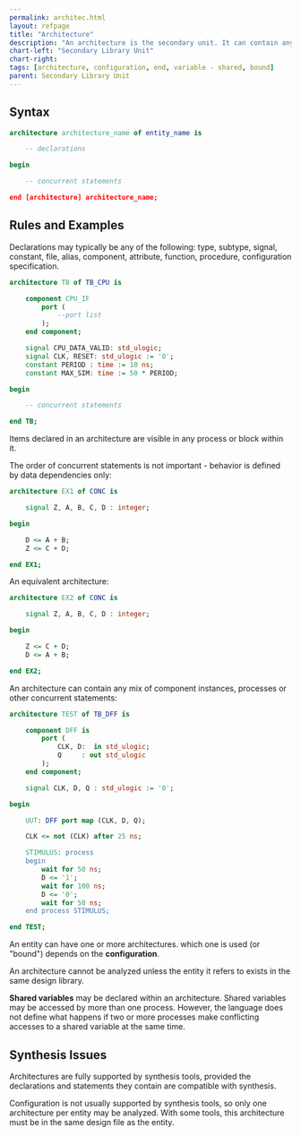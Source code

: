 ```yaml
---
permalink: architec.html
layout: refpage
title: "Architecture"
description: "An architecture is the secondary unit. It can contain any mix of component instances, processes or other concurrent statements"
chart-left: "Secondary Library Unit"
chart-right:
tags: [architecture, configuration, end, variable - shared, bound]
parent: Secondary Library Unit
---
```



## Syntax


```vhdl
architecture architecture_name of entity_name is

    -- declarations

begin

    -- concurrent statements

end [architecture] architecture_name;
```

## Rules and Examples

Declarations may typically be any of the following: type, subtype, signal, constant, file, alias, component, attribute, function, procedure, configuration specification.
```vhdl
architecture TB of TB_CPU is

    component CPU_IF
        port (
            --port list
        );
    end component;

    signal CPU_DATA_VALID: std_ulogic;
    signal CLK, RESET: std_ulogic := '0';
    constant PERIOD : time := 10 ns;
    constant MAX_SIM: time := 50 * PERIOD;

begin

    -- concurrent statements

end TB;
```

Items declared in an architecture are visible in any process or block within it.

The order of concurrent statements is not important - behavior is defined by data dependencies only:
```vhdl
architecture EX1 of CONC is

    signal Z, A, B, C, D : integer;

begin

    D <= A + B;
    Z <= C + D;

end EX1;
```

An equivalent architecture:
```vhdl
architecture EX2 of CONC is

    signal Z, A, B, C, D : integer;

begin

    Z <= C + D;
    D <= A + B;

end EX2;
```

An architecture can contain any mix of component instances, processes or other concurrent statements:
```vhdl
architecture TEST of TB_DFF is

    component DFF is
        port (
            CLK, D:  in std_ulogic;
            Q     : out std_ulogic
        );
    end component;

    signal CLK, D, Q : std_ulogic := '0';

begin

    UUT: DFF port map (CLK, D, Q);

    CLK <= not (CLK) after 25 ns;

    STIMULUS: process
    begin
        wait for 50 ns;
        D <= '1';
        wait for 100 ns;
        D <= '0';
        wait for 50 ns;
    end process STIMULUS;

end TEST;
```

An entity can have one or more architectures. which one is used (or "bound") depends on the __configuration__.

An architecture cannot be analyzed unless the entity it refers to exists in the same design library.

__Shared variables__ may be declared within an architecture. Shared variables may be accessed by more than one process. However, the language does not define what happens if two or more processes make conflicting accesses to a shared variable at the same time.

## Synthesis Issues

Architectures are fully supported by synthesis tools, provided the declarations and statements they contain are compatible with synthesis.

Configuration is not usually supported by synthesis tools, so only one architecture per entity may be analyzed. With some tools, this architecture must be in the same design file as the entity.
